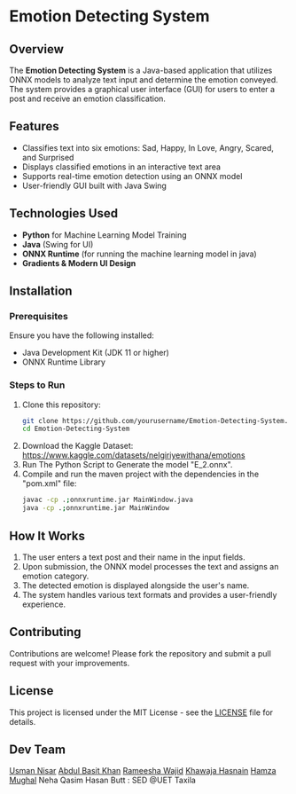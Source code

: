 # Emotion Detecting System

## Overview
The **Emotion Detecting System** is a Java-based application that utilizes ONNX models to analyze text input and determine the emotion conveyed. The system provides a graphical user interface (GUI) for users to enter a post and receive an emotion classification.

## Features
- Classifies text into six emotions: Sad, Happy, In Love, Angry, Scared, and Surprised
- Displays classified emotions in an interactive text area
- Supports real-time emotion detection using an ONNX model
- User-friendly GUI built with Java Swing

## Technologies Used
- **Python** for Machine Learning Model Training
- **Java** (Swing for UI)
- **ONNX Runtime** (for running the machine learning model in java)
- **Gradients & Modern UI Design**

## Installation
### Prerequisites
Ensure you have the following installed:
- Java Development Kit (JDK 11 or higher)
- ONNX Runtime Library

### Steps to Run
1. Clone this repository:
   ```sh
   git clone https://github.com/yourusername/Emotion-Detecting-System.git
   cd Emotion-Detecting-System
   ```
2. Download the Kaggle Dataset: https://www.kaggle.com/datasets/nelgiriyewithana/emotions
3. Run The Python Script to Generate the model "E_2.onnx".
4. Compile and run the maven project with the dependencies in the "pom.xml" file:
   ```sh
   javac -cp .;onnxruntime.jar MainWindow.java
   java -cp .;onnxruntime.jar MainWindow
   ```

## How It Works
1. The user enters a text post and their name in the input fields.
2. Upon submission, the ONNX model processes the text and assigns an emotion category.
3. The detected emotion is displayed alongside the user's name.
4. The system handles various text formats and provides a user-friendly experience.

## Contributing
Contributions are welcome! Please fork the repository and submit a pull request with your improvements.

## License
This project is licensed under the MIT License - see the [LICENSE](LICENSE) file for details.

## Dev Team
[Usman Nisar](https://github.com/Usman-NisarUETTaxila)
[Abdul Basit Khan](https://github.com/am-abk)
[Rameesha Wajid](https://github.com/Rameesha-wajid)
[Khawaja Hasnain](https://github.com/khhasnain05)
[Hamza Mughal](https://github.com/Hamzu512)
Neha Qasim 
Hasan Butt
: SED @UET Taxila
